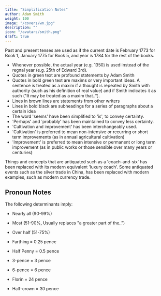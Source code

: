 ```yaml
---
title: "Simplification Notes"
author: Adam Smith
weight: 100
image: "/covers/wn.jpg"
description: ""
icon: "/avatars/smith.png"
draft: true
---
```



Past and present tenses are used as if the current date is February 1773 for Book 1, January 1775 for Book 5, and year is 1784 for the rest of the books.

- Whenever possible, the actual year (e.g. 1350) is used instead of the regnal year (e.g. 25th of Edward 3rd).
- Quotes in green text are profound statements by Adam Smith
- Quotes in bold green text are maxims or very important ideas. A sentence is treated as a maxim if a thought is repeated by Smith with authority (such as his definition of real value) and if Smith indicates it as such ("It may be treated as a maxim that..").
- Lines in brown lines are statements from other writers
- Lines in bold black are subheadings for a series of paragraphs about a certain idea
- The word 'seems' have been simplified to 'is', to convey certainty.
- 'Perhaps' and 'probably' has been maintained to convey less certainty.
- 'Cultivation and improvement' has been interchangeably used.
- 'Cultivation' is preferred to mean non-intensive or recurring or short term improvements  (as in annual agricultural cultivation)
- 'Improvement' is preferred to mean intensive or permanent or long term improvement (as in public works or those sensible over many years or centuries)

Things and concepts that are antiquated such as a 'coach-and-six' has been replaced with its modern equivalent 'luxury coach'.
Some antiquated events such as the silver trade in China, has been replaced with modern examples, such as modern currency trade.


## Pronoun Notes

The following determinants imply:

- Nearly all (90-99%)
- Most (51-90%, Usually replaces "a greater part of the..")
- Over half (51-75%)

- Farthing = 0.25 pence
- Half Penny = 0.5 pence

- 3-pence = 3 pence
- 6-pence = 6 pence

- Florin = 24 pence
- Half-crown = 30 pence



<!-- # Introduction

# Chapter 1=  The Principle of the commercial or mercantile system
# - To commercial people, money is wealth, which is wrong
# - Effectual Demand
# - Money supply
# - International Trade

# Chapter 2=  Restraints on foreign imports which can be produced at home (Invisible Hand)
# - Free importation
# - Retaliatory Restraints and Trade Wars
# - Restoring free trade

# Chapter 3=  Extraordinary Restraints on Importation
# - Part 1=  Extraordinary Restraints on Importation from Countries Where the Balance is supposed to be Disadvantageous
#   - Digression on Bank Deposits
# - Part 2=  The Fallacy of Equilibrium or the balance of trade and the contradictory principles of the Commercial system
#   - Balance of Produce & Consumption

# Chapter 4=  Drawbacks

# Chapter 5=  Bounties
# - The Money Price of Grains Regulates The Money Price of All Commodities
# - Production Bounties
# - Digression on the wheat trade and wheat laws
#   - domestic wheat trade
#   - external wheat trade
#   - carrying trade of wheat

# Appendix

# Chapter 6=  Treaties Of Commerce
# - Coinage

# Chapter 7=  Colonies
# - Part 1=  The Motives For Establishing New Colonies

# - Part 2=  Causes Of The Prosperity Of New Colonies
# - English colonies
# - Enumerated commodities
# - Economic Democracy

# - Part 3=  The Advantages Europe Derived From The Discovery Of America and a Passage To The East Indies
# - The Act of Navigation
# - Monopoly effects
# - Monopoly effects on the nation
# - Effects of Monopoly on a nation
# - Representation and Assemblies
# - Economic Karma

# Chapter 8=  Conclusion on the Mercantile System
# - Export Prohibitions
# - Consumption Motive

# Chapter 9=  Agricultural Systems
# - Economic systems which Represent The Produce Of Land As The Principal Source Of national Wealth
# - The Unproductive class
# - Errors of the Physiocrats
# - Foreign Economic Systems
 -->